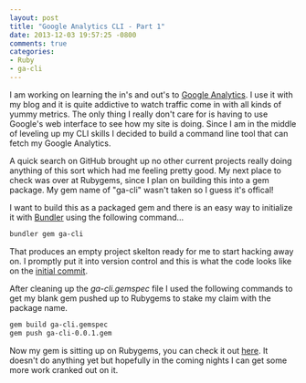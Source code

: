 ```yaml
---
layout: post
title: "Google Analytics CLI - Part 1"
date: 2013-12-03 19:57:25 -0800
comments: true
categories: 
- Ruby
- ga-cli
---
```

I am working on learning the in's and out's to
[Google Analytics](http://www.google.com/analytics/).  I use it with my blog
and it is quite addictive to watch traffic come in with all kinds of yummy
metrics.  The only thing I really don't care for is having to use Google's
web interface to see how my site is doing.  Since I am in the middle of
leveling up my CLI skills I decided to build a command line tool that can fetch
my Google Analytics.

<!-- more -->

A quick search on GitHub brought up no other current projects really doing
anything of this sort which had me feeling pretty good.  My next place to check
was over at Rubygems, since I plan on building this into a gem package. My gem
name of "ga-cli" wasn't taken so I guess it's offical!

I want to build this as a packaged gem and there is an easy way to initialize
it with [Bundler](http://bundler.io/) using the following command...

```bash
bundler gem ga-cli
```

That produces an empty project skelton ready for me to start hacking away on.
I promptly put it into version control and this is what the code looks like
on the [initial commit](https://github.com/benfalk/ga-cli/tree/f0ebfed71d49fbc9b554c0066de8835df39ba243).

After cleaning up the *ga-cli.gemspec* file I used the following commands to
get my blank gem pushed up to Rubygems to stake my claim with the package name.

```bash
gem build ga-cli.gemspec
gem push ga-cli-0.0.1.gem
```

Now my gem is sitting up on Rubygems, you can check it out
[here](https://rubygems.org/gems/ga-cli).  It doesn't do anything yet but
hopefully in the coming nights I can get some more work cranked out on it.
